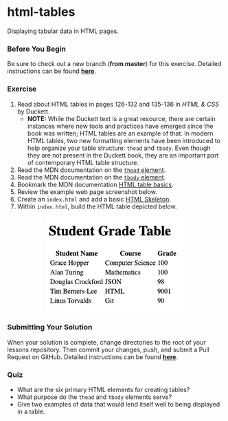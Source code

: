 # html-tables

Displaying tabular data in HTML pages.

### Before You Begin

Be sure to check out a new branch (**from master**) for this exercise. Detailed instructions can be found [**here**](../../guides/before-each-exercise.md).

### Exercise

1. Read about HTML tables in pages 126-132 and 135-136 in _HTML & CSS_ by Duckett.
    - **NOTE:** While the Duckett text is a great resource, there are certain instances where new tools and practices have emerged since the book was written; HTML tables are an example of that. In modern HTML tables, two new formatting elements have been introduced to help organize your table structure: `thead` and `tbody`. Even though they are not present in the Duckett book, they are an important part of contemporary HTML table structure.
1. Read the MDN documentation on the [`thead` element](https://developer.mozilla.org/en-US/docs/Web/HTML/Element/thead).
1. Read the MDN documentation on the [`tbody` element](https://developer.mozilla.org/en-US/docs/Web/HTML/Element/tbody).
1. Bookmark the MDN documentation [HTML table basics](https://developer.mozilla.org/en-US/docs/Learn/HTML/Tables/Basics).
1. Review the example web page screenshot below.
1. Create an `index.html` and add a basic [HTML Skeleton](../html-skeleton/README.md).
1. Within `index.html`, build the HTML table depicted below.

<p align="center">
  <img src="images/html-tables.png" alt="html-tables">
</p>

### Submitting Your Solution

When your solution is complete, change directories to the root of your lessons repository. Then commit your changes, push, and submit a Pull Request on GitHub. Detailed instructions can be found [**here**](../../guides/after-each-exercise.md).

### Quiz

- What are the six primary HTML elements for creating tables?
- What purpose do the `thead` and `tbody` elements serve?
- Give two examples of data that would lend itself well to being displayed in a table.
